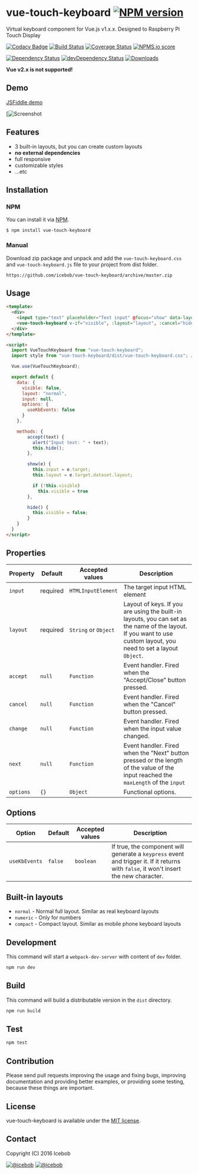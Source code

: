 # vue-touch-keyboard [![NPM version](https://img.shields.io/npm/v/vue-touch-generator.svg)](https://www.npmjs.com/package/vue-touch-generator)
Virtual keyboard component for Vue.js v1.x.x. Designed to Raspberry Pi Touch Display

[![Codacy Badge](https://api.codacy.com/project/badge/Grade/5f3594b30dd4489094730fa2babd7ba5)](https://www.codacy.com/app/mereg-norbert/vue-touch-keyboard?utm_source=github.com&amp;utm_medium=referral&amp;utm_content=icebob/vue-touch-keyboard&amp;utm_campaign=Badge_Grade)
[![Build Status](https://travis-ci.org/icebob/vue-touch-keyboard.svg?branch=master)](https://travis-ci.org/icebob/vue-touch-keyboard)
[![Coverage Status](https://coveralls.io/repos/github/icebob/vue-touch-keyboard/badge.svg?branch=master)](https://coveralls.io/github/icebob/vue-touch-keyboard?branch=master)
[![NPMS.io score](https://badges.npms.io/vue-touch-keyboard.svg)]()

[![Dependency Status](https://david-dm.org/icebob/vue-touch-keyboard.svg)](https://david-dm.org/icebob/vue-touch-keyboard)
[![devDependency Status](https://david-dm.org/icebob/vue-touch-keyboard/dev-status.svg)](https://david-dm.org/icebob/vue-touch-keyboard#info=devDependencies)
[![Downloads](https://img.shields.io/npm/dt/vue-touch-keyboard.svg)](https://www.npmjs.com/package/vue-touch-keyboard)

**Vue v2.x is not supported!**

## Demo
[JSFiddle demo](https://jsfiddle.net/icebob/88n7c1L8/)

[![Screenshot](https://cloud.githubusercontent.com/assets/306521/19721016/d56005bc-9b70-11e6-8568-39dc207bc466.png)

## Features
- 3 built-in layouts, but you can create custom layouts
- **no external dependencies**
- full responsive
- customizable styles
- ...etc

## Installation
### NPM
You can install it via [NPM](http://npmjs.org/).
```
$ npm install vue-touch-keyboard
```
### Manual
Download zip package and unpack and add the `vue-touch-keyboard.css` and `vue-touch-keyboard.js` file to your project from dist folder.
```
https://github.com/icebob/vue-touch-keyboard/archive/master.zip
```

## Usage
```html
<template>
  <div>
    <input type="text" placeholder="Text input" @focus="show" data-layout="normal" />
    <vue-touch-keyboard v-if="visible", :layout="layout", :cancel="hide", :accept="accept", :input="input" />
  </div>
</template>

<script>
  import VueTouchKeyboard from "vue-touch-keyboard";
  import style from "vue-touch-keyboard/dist/vue-touch-keyboard.css"; // load default style

  Vue.use(VueTouchKeyboard);

  export default {
    data: {
      visible: false,
      layout: "normal",
      input: null,
      options: {
        useKbEvents: false
      }
    },

    methods: {
        accept(text) {
          alert("Input text: " + text);
          this.hide();
        },

        show(e) {
          this.input = e.target;
          this.layout = e.target.dataset.layout;

          if (!this.visible)
            this.visible = true
        },

        hide() {
          this.visible = false;
        }
    }
  }
</script>
```

## Properties
Property      | Default  | Accepted values | Description
------------- | -------- | --------------- | -----------
`input`     | required  | `HTMLInputElement`   | The target input HTML element
`layout`    | required  | `String` or `Object`    | Layout of keys. If you are using the built-in layouts, you can set as the name of the layout. If you want to use custom layout, you need to set a layout `Object`.
`accept`    | `null`  | `Function`     | Event handler. Fired when the "Accept/Close" button pressed.
`cancel`    | `null`  | `Function`     | Event handler. Fired when the "Cancel" button pressed.
`change`    | `null`  | `Function`     | Event handler. Fired when the input value changed.
`next`      | `null`  | `Function`     | Event handler. Fired when the "Next" button pressed or the length of the value of the input reached the `maxLength` of the `input`
`options`   | `{}`    | `Object`     | Functional options.

## Options
Option      | Default  | Accepted values | Description
----------- | -------- | --------------- | -----------
`useKbEvents`  | `false`  | `boolean`    | If true, the component will generate a `keypress` event and trigger it. If it returns with `false`, it won't insert the new character.

## Built-in layouts
* `normal` - Normal full layout. Similar as real keyboard layouts
* `numeric` - Only for numbers
* `compact` - Compact layout. Similar as mobile phone keyboard layouts

## Development
This command will start a `webpack-dev-server` with content of `dev` folder.
```bash
npm run dev
```

## Build
This command will build a distributable version in the `dist` directory.
```bash
npm run build
```

## Test
```bash
npm test
```

## Contribution
Please send pull requests improving the usage and fixing bugs, improving documentation and providing better examples, or providing some testing, because these things are important.

## License
vue-touch-keyboard is available under the [MIT license](https://tldrlegal.com/license/mit-license).

## Contact

Copyright (C) 2016 Icebob

[![@icebob](https://img.shields.io/badge/github-icebob-green.svg)](https://github.com/icebob) [![@icebob](https://img.shields.io/badge/twitter-Icebobcsi-blue.svg)](https://twitter.com/Icebobcsi)
